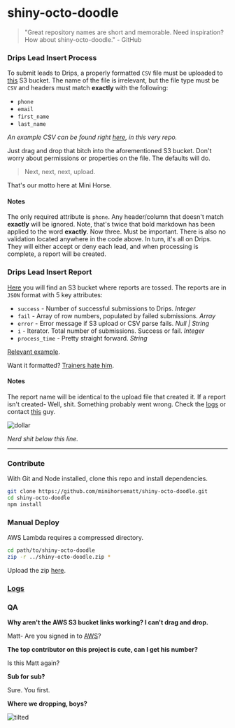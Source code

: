 # shiny-octo-doodle

> "Great repository names are short and memorable. Need inspiration? How about shiny-octo-doodle." - GitHub

### Drips Lead Insert Process

To submit leads to Drips, a properly formatted `CSV` file must be uploaded to [this](https://s3.console.aws.amazon.com/s3/buckets/drips-leads/?region=us-east-2&tab=overview) S3 bucket. The name of the file is irrelevant, but the file type must be `CSV` and headers must match **exactly** with the following:
  * `phone`
  * `email`
  * `first_name`
  * `last_name`

*An example CSV can be found right [here](https://github.com/minihorsematt/shiny-octo-doodle/blob/master/drips-leads-example.csv), in this very repo.*

Just drag and drop that bitch into the aforementioned S3 bucket. Don't worry about permissions or properties on the file. The defaults will do.

> Next, next, next, upload.

That's our motto here at Mini Horse.

#### Notes
The only required attribute is `phone`. Any header/column that doesn't match **exactly** will be ignored. Note, that's twice that bold markdown has been applied to the word **exactly**. Now three. Must be important. There is also no validation located anywhere in the code above. In turn, it's all on Drips. They will either accept or deny each lead, and when processing is complete, a report will be created.

### Drips Lead Insert Report

[Here](https://s3.console.aws.amazon.com/s3/buckets/drips-lead-insert-reports/?region=us-east-2&tab=overview) you will find an S3 bucket where reports are tossed. The reports are in `JSON` format with 5 key attributes:
  * `success` - Number of successful submissions to Drips. *Integer*
  * `fail` - Array of row numbers, populated by failed submissions. *Array*
  * `error` - Error message if S3 upload or CSV parse fails. *Null | String*
  * `i` - Iterator. Total number of submissions. Success or fail. *Integer*
  * `process_time` - Pretty straight forward. *String*

[Relevant example](https://s3.us-west-1.amazonaws.com/drips-lead-insert-reports/d85c3dec-e31b-4b9d-8135-320e818481b4).

Want it formatted? [Trainers hate him](https://chrome.google.com/webstore/detail/json-formatter/bcjindcccaagfpapjjmafapmmgkkhgoa).

#### Notes
The report name will be identical to the upload file that created it. If a report isn't created- Well, shit. Something probably went wrong. Check the [logs](https://us-west-1.console.aws.amazon.com/cloudwatch/home?region=us-west-1#logStream:group=/aws/lambda/dripsLeadInsert;streamFilter=typeLogStreamPrefix) or contact [this](https://github.com/juniorSE7EN) guy.

![dollar](https://user-images.githubusercontent.com/39743483/40743060-58b8c15c-6405-11e8-9c26-beff74b9edb2.gif)

*Nerd shit below this line.*

----------------------------

### Contribute

With Git and Node installed, clone this repo and install dependencies.

```bash
git clone https://github.com/minihorsematt/shiny-octo-doodle.git
cd shiny-octo-doodle
npm install
```

### Manual Deploy

AWS Lambda requires a compressed directory.

```bash
cd path/to/shiny-octo-doodle
zip -r ../shiny-octo-doodle.zip *
```

Upload the zip [here](https://us-west-1.console.aws.amazon.com/lambda/home?region=us-west-1#/functions/dripsLeadInsert?tab=graph).

### [Logs](https://us-west-1.console.aws.amazon.com/cloudwatch/home?region=us-west-1#logStream:group=/aws/lambda/dripsLeadInsert;streamFilter=typeLogStreamPrefix)

### QA

**Why aren't the AWS S3 bucket links working? I can't drag and drop.**

Matt- Are you signed in to [AWS](https://aws.amazon.com/)?

**The top contributor on this project is cute, can I get his number?**

Is this Matt again?

**Sub for sub?**

Sure. You first.

**Where we dropping, boys?**

![tilted](https://user-images.githubusercontent.com/39743483/40795638-855cc5b6-64b7-11e8-83a3-578a90383745.jpg)
